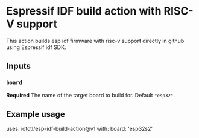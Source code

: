 # Espressif IDF build action with RISC-V support

This action builds esp idf firmware with risc-v support directly in github using Espressif idf SDK.

## Inputs

### `board`

**Required** The name of the target board to build for. Default `"esp32"`.

## Example usage

uses: iotctl/esp-idf-build-action@v1
with:
  board: 'esp32s2'
